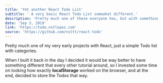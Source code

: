 ```yaml
---
title: 'Yet another React Todo List'
subtitle: ' A very basic React Todo List somewhat different.'
description: 'Pretty much one of these everyone has, but with something different. It uses LocalStorage'
date: 'Sep 3, 2019'
link: 'https://todo.nstlopez.com'
source: 'https://github.com/nsttt/react-todo'
---
```


Pretty much one of my very early projects with React, just a simple Todo list with categories.

When I built it back in the day I decided it would be way better to have something different that every other tutorial around, so I invested some time on looking how exactly **localStorage** worked on the browser, and at the end, decided to store the Todos that way.
